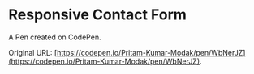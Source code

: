 # Responsive Contact Form

A Pen created on CodePen.

Original URL: [https://codepen.io/Pritam-Kumar-Modak/pen/WbNerJZ](https://codepen.io/Pritam-Kumar-Modak/pen/WbNerJZ).


